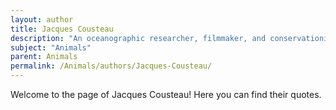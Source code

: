 ```yaml
---
layout: author
title: Jacques Cousteau
description: "An oceanographic researcher, filmmaker, and conservationist, Cousteau is known for his documentaries on marine life and for popularizing scuba diving."
subject: "Animals"
parent: Animals
permalink: /Animals/authors/Jacques-Cousteau/
---
```


Welcome to the page of Jacques Cousteau! Here you can find their quotes.
